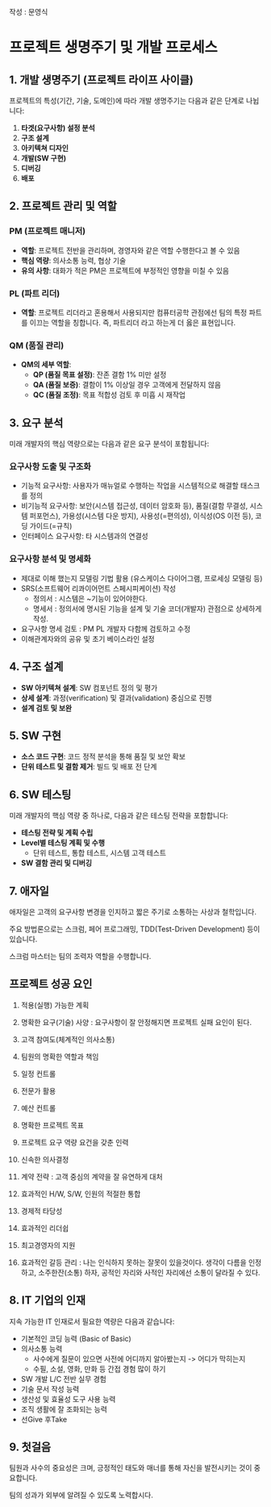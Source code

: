 작성 : 문영식

# 프로젝트 생명주기 및 개발 프로세스

## 1. 개발 생명주기 (프로젝트 라이프 사이클)

프로젝트의 특성(기간, 기술, 도메인)에 따라 개발 생명주기는 다음과 같은 단계로 나뉩니다:

1. **타겟(요구사항) 설정 분석**
2. **구조 설계**
3. **아키텍쳐 디자인**
4. **개발(SW 구현)**
5. **디버깅**
6. **배포**

## 2. 프로젝트 관리 및 역할

### PM (프로젝트 매니저)
- **역할**: 프로젝트 전반을 관리하며, 경영자와 같은 역할 수행한다고 볼 수 있음
- **핵심 역량**: 의사소통 능력, 협상 기술
- **유의 사항**: 대화가 적은 PM은 프로젝트에 부정적인 영향을 미칠 수 있음

### PL (파트 리더)
- **역할**: 프로젝트 리더라고 혼용해서 사용되지만 컴퓨터공학 관점에선 팀의 특정 파트를 이끄는 역할을 칭합니다. 즉, 파트리더 라고 하는게 더 옳은 표현입니다. 

### QM (품질 관리)
- **QM의 세부 역할**:
  - **QP (품질 목표 설정)**: 잔존 결함 1% 미만 설정
  - **QA (품질 보증)**: 결함이 1% 이상일 경우 고객에게 전달하지 않음
  - **QC (품질 조정)**: 목표 적합성 검토 후 미흡 시 재작업

## 3. 요구 분석

미래 개발자의 핵심 역량으로는 다음과 같은 요구 분석이 포함됩니다:

### 요구사항 도출 및 구조화

  - 기능적 요구사항: 사용자가 매뉴얼로 수행하는 작업을 시스템적으로 해결할 태스크를 정의
  - 비기능적 요구사항: 보안(시스템 접근성, 데이터 암호화 등), 품질(결함 무결성, 시스템 퍼포먼스), 가용성(시스템 다운 방지), 사용성(=편의성), 이식성(OS 이전 등), 코딩 가이드(=규칙)
  - 인터페이스 요구사항: 타 시스템과의 연결성

### 요구사항 분석 및 명세화

  - 제대로 이해 했는지 모델링 기법 활용 (유스케이스 다이어그램, 프로세싱 모델링 등)
  - SRS(소프트웨어 리콰이어먼트 스페시피케이션) 작성
    - 정의서 : 시스템은 ~기능이 있어야한다.
    - 명세서 : 정의서에 명시된 기능을 설계 및 기술 코더(개발자) 관점으로 상세하게 작성.
  - 요구사항 명세 검토 : PM PL 개발자 다함께 검토하고 수정
  - 이해관계자와의 공유 및 초기 베이스라인 설정

## 4. 구조 설계

- **SW 아키텍쳐 설계**: SW 컴포넌트 정의 및 평가
- **상세 설계**: 과정(verification) 및 결과(validation) 중심으로 진행
- **설계 검토 및 보완**

## 5. SW 구현

- **소스 코드 구현**: 코드 정적 분석을 통해 품질 및 보안 확보
- **단위 테스트 및 결함 제거**: 빌드 및 배포 전 단계

## 6. SW 테스팅

미래 개발자의 핵심 역량 중 하나로, 다음과 같은 테스팅 전략을 포함합니다:

- **테스팅 전략 및 계획 수립**
- **Level별 테스팅 계획 및 수행**
  - 단위 테스트, 통합 테스트, 시스템 고객 테스트
- **SW 결함 관리 및 디버깅**

## 7. 애자일

애자일은 고객의 요구사항 변경을 인지하고 짧은 주기로 소통하는 사상과 철학입니다. 

주요 방법론으로는 스크럼, 페어 프로그래밍, TDD(Test-Driven Development) 등이 있습니다. 

스크럼 마스터는 팀의 조력자 역할을 수행합니다.

## 프로젝트 성공 요인
1. 적용(실행) 가능한 계획

2. 명확한 요구(기술) 사양 : 요구사항이 잘 안정해지면 프로젝트 실패 요인이 된다.

3. 고객 참여도(체계적인 의사소통)

4. 팀원의 명확한 역할과 책임

5. 일정 컨트롤
   
6. 전문가 활용
   
7. 예산 컨트롤
   
8. 명확한 프로젝트 목표

9. 프로젝트 요구 역량 요건을 갖춘 인력

10. 신속한 의사결정

11. 계약 전략 : 고객 중심의 계약을 잘 유연하게 대처

12. 효과적인 H/W, S/W, 인원의 적절한 통합

13. 경제적 타당성

14. 효과적인 리더쉽

15. 최고경영자의 지원

16. 효과적인 갈등 관리 : 나는 인식하지 못하는 잘못이 있을것이다. 생각이 다름을 인정하고, 소주한잔(소통) 하자, 공적인 자리와 사적인 자리에선 소통이 달라질 수 있다.



## 8. IT 기업의 인재

지속 가능한 IT 인재로서 필요한 역량은 다음과 같습니다:

- 기본적인 코딩 능력 (Basic of Basic)
- 의사소통 능력
  - 사수에게 질문이 있으면 사전에 어디까지 알아봤는지 -> 어디가 막히는지
  - 수필, 소설, 영화, 만화 등 간접 경험 많이 하기
- SW 개발 L/C 전반 실무 경험
- 기술 문서 작성 능력
- 생산성 및 효율성 도구 사용 능력
- 조직 생활에 잘 조화되는 능력
- 선Give 후Take

## 9. 첫걸음

팀원과 사수의 중요성은 크며, 긍정적인 태도와 매너를 통해 자신을 발전시키는 것이 중요합니다.

팀의 성과가 외부에 알려질 수 있도록 노력합시다.
